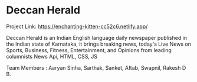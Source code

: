 # Deccan Herald
Project Link: https://enchanting-kitten-cc52c6.netlify.app/

Deccan Herald is an Indian English language daily newspaper published in the Indian state of Karnataka, it brings breaking news, today's Live News on Sports, Business, Fitness, Entertainment, and Opinions from leading columnists
News Api, HTML, CSS, JS

Team Members :
Aaryan Sinha,
Sarthak,
Sanket,
Aftab,
Swapnil,
Rakesh D B.
